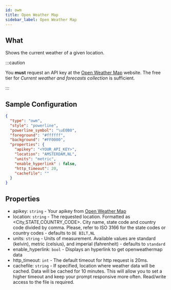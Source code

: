 ```yaml
---
id: owm
title: Open Weather Map
sidebar_label: Open Weather Map 
---
```


## What

Shows the current weather of a given location.

:::caution

You **must** request an API key at the [Open Weather Map](https://openweathermap.org/price) website.
The free tier for *Current weather and forecasts collection* is sufficient.

:::

## Sample Configuration

```json
{
  "type": "owm",
  "style": "powerline",
  "powerline_symbol": "\uE0B0",
  "foreground": "#ffffff",
  "background": "#FF0000",
  "properties": {
    "apikey": "<YOUR_API_KEY>",
    "location": "AMSTERDAM,NL",
    "units": "metric",
    "enable_hyperlink" : false,
    "http_timeout": 20,
    "cachefile": ""
  }
}
```

## Properties

- apikey: `string` - Your apikey from [Open Weather Map](https://openweathermap.org)
- location: `string` - The requested location.
                        Formatted as <City,STATE,COUNTRY_CODE>. City name, state code and country code divided by comma.
                        Please, refer to ISO 3166 for the state codes or country codes - defaults to `DE BILT,NL`
- units: `string` - Units of measurement.
                    Available values are standard (kelvin), metric (celsius), and imperial (fahrenheit) - defaults to `standard`
- enable_hyperlink: `bool` - Displays an hyperlink to get openweathermap data
- http_timeout: `int` - The default timeout for http request is 20ms.
- cachefile: `string` - If specified, location where weather data will be cached. 
                        Data will be cached for 10 minutes. 
                        This will allow you to set a higher timeout and keep your prompt responsive more often. 
                        Read/write access to the file is required.
